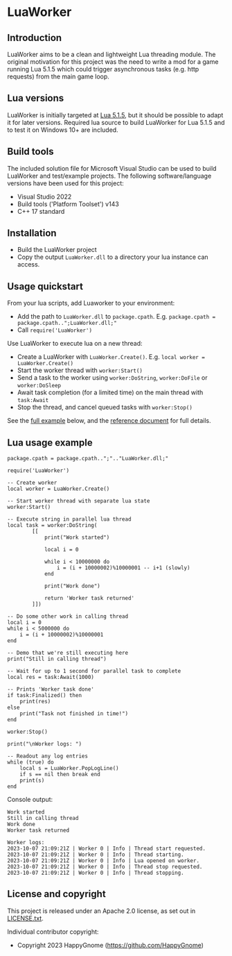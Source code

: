 # LuaWorker

## Introduction
LuaWorker aims to be a clean and lightweight Lua threading module. The original motivation for this project was the need to write a mod for a game running Lua 5.1.5 which could trigger asynchronous tasks (e.g. http requests) from the main game loop.

## Lua versions
LuaWorker is initially targeted at [Lua 5.1.5](https://www.lua.org/versions.html), but it should be possible to adapt it for later versions. Required lua source to build LuaWorker for Lua 5.1.5 and to test it on Windows 10+ are included.

## Build tools
The included solution file for Microsoft Visual Studio can be used to build LuaWorker and test/example projects. The following software/language versions have been used for this project:
* Visual Studio 2022
* Build tools ('Platform Toolset') v143 
* C++ 17 standard

## Installation
* Build the LuaWorker project
* Copy the output `LuaWorker.dll` to a directory your lua instance can access.
 
## Usage quickstart
From your lua scripts, add Luaworker to your environment:
* Add the path to `LuaWorker.dll` to `package.cpath`. E.g. `package.cpath = package.cpath..";LuaWorker.dll;"`
* Call `require('LuaWorker')`

Use LuaWorker to execute lua on a new thread:
* Create a LuaWorker with `LuaWorker.Create()`. E.g. `local worker = LuaWorker.Create()`
* Start the worker thread with `worker:Start()`
* Send a task to the worker using `worker:DoString`, `worker:DoFile` or `worker:DoSleep`
* Await task completion (for a limited time) on the main thread with `task:Await`
* Stop the thread, and cancel queued tasks with `worker:Stop()`

See the [full example](#lua-usage-example) below, and the [reference document](Docs/LuaReference.md) for full details.

## Lua usage example
```
package.cpath = package.cpath..";".."LuaWorker.dll;"

require('LuaWorker')

-- Create worker
local worker = LuaWorker.Create()			

-- Start worker thread with separate lua state
worker:Start()								

-- Execute string in parallel lua thread
local task = worker:DoString(
		[[
			print("Work started")

			local i = 0

			while i < 10000000 do
				i = (i + 10000002)%10000001 -- i+1 (slowly)
			end

			print("Work done")

			return 'Worker task returned'
		]])									

-- Do some other work in calling thread
local i = 0
while i < 5000000 do
	i = (i + 10000002)%10000001				 
end

-- Demo that we're still executing here
print("Still in calling thread")			

-- Wait for up to 1 second for parallel task to complete
local res = task:Await(1000)				

-- Prints 'Worker task done'
if task:Finalized() then
	print(res)								
else
	print("Task not finished in time!")
end

worker:Stop()

print("\nWorker logs: ")

-- Readout any log entries
while (true) do								
	local s = LuaWorker.PopLogLine()
	if s == nil then break end
	print(s)		
end
```

Console output:

```
Work started
Still in calling thread
Work done
Worker task returned

Worker logs:
2023-10-07 21:09:21Z | Worker 0 | Info | Thread start requested.
2023-10-07 21:09:21Z | Worker 0 | Info | Thread starting.
2023-10-07 21:09:21Z | Worker 0 | Info | Lua opened on worker.
2023-10-07 21:09:21Z | Worker 0 | Info | Thread stop requested.
2023-10-07 21:09:21Z | Worker 0 | Info | Thread stopping.
```

## License and copyright
This project is released under an Apache 2.0 license, as set out in [LICENSE.txt](LICENSE.txt). 

Individual contributor copyright:
* Copyright 2023 HappyGnome (https://github.com/HappyGnome)
